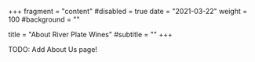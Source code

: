 +++
fragment = "content"
#disabled = true
date = "2021-03-22"
weight = 100
#background = ""

title = "About River Plate Wines"
#subtitle = ""
+++

TODO: Add About Us page!